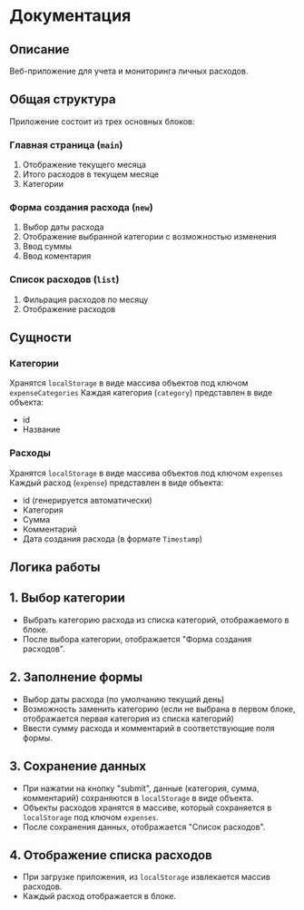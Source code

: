 # Документация

## Описание

Веб-приложение для учета и мониторинга личных расходов.

## Общая структура

Приложение состоит из трех основных блоков:

### Главная страница (`main`)

1. Отображение текущего месяца
2. Итого расходов в текущем месяце
3. Категории

### Форма создания расхода (`new`)

1. Выбор даты расхода
2. Отображение выбранной категории с возможностью изменения
3. Ввод суммы
4. Ввод коментария

### Список расходов (`list`)

1. Фильрация расходов по месяцу
2. Отображение расходов

## Cущности

### Категории

Хранятся `localStorage` в виде массива объектов под ключом `expenseCategories`
Каждая категория (`category`) представлен в виде объекта:
   - id
   - Название

### Расходы

Хранятся `localStorage` в виде массива объектов под ключом `expenses`
Каждый расход (`expense`) представлен в виде объекта:
   - id (генерируется автоматически)
   - Категория
   - Сумма
   - Комментарий
   - Дата создания расхода (в формате `Timestamp`)

## Логика работы

## 1. Выбор категории

   - Выбрать категорию расхода из списка категорий, отображаемого в блоке.
   - После выбора категории, отображается "Форма создания расходов".

## 2. Заполнение формы
   - Выбор даты расхода (по умолчанию текущий день)
   - Возможность заменить категорию (если не выбрана в первом блоке, отображается первая категория из списка категорий)
   - Ввести сумму расхода и комментарий в соответствующие поля формы.

## 3. Сохранение данных

   - При нажатии на кнопку "submit", данные (категория, сумма, комментарий) сохраняются в `localStorage` в виде объекта.
   - Объекты расходов хранятся в массиве, который сохраняется в `localStorage` под ключом `expenses`.
   - После сохранения данных, отображается "Список расходов".

## 4. Отображение списка расходов
   - При загрузке приложения, из `localStorage` извлекается массив расходов.
   - Каждый расход отображается в блоке.
